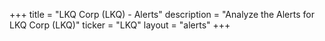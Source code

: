 +++
title = "LKQ Corp (LKQ) - Alerts"
description = "Analyze the Alerts for LKQ Corp (LKQ)"
ticker = "LKQ"
layout = "alerts"
+++


